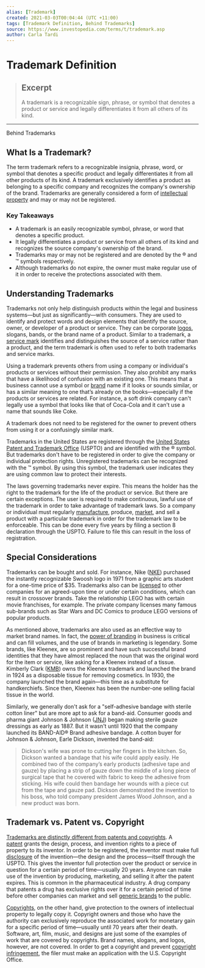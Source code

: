 ```yaml
---
alias: [Trademark]
created: 2021-03-03T00:04:44 (UTC +11:00)
tags: [Trademark Definition, Behind Trademarks]
source: https://www.investopedia.com/terms/t/trademark.asp
author: Carla Tardi
---
```


# Trademark Definition

> ## Excerpt
> A trademark is a recognizable sign, phrase, or symbol that denotes a product or service and legally differentiates it from all others of its kind.

---

Behind Trademarks
## What Is a Trademark?

The term trademark refers to a recognizable insignia, phrase, word, or symbol that denotes a specific product and legally differentiates it from all other products of its kind. A trademark exclusively identifies a product as belonging to a specific company and recognizes the company's ownership of the brand. Trademarks are generally considered a form of [intellectual property](https://www.investopedia.com/terms/i/intellectualproperty.asp) and may or may not be registered.

### Key Takeaways

-   A trademark is an easily recognizable symbol, phrase, or word that denotes a specific product.
-   It legally differentiates a product or service from all others of its kind and recognizes the source company's ownership of the brand.
-   Trademarks may or may not be registered and are denoted by the ® and ™ symbols respectively.
-   Although trademarks do not expire, the owner must make regular use of it in order to receive the protections associated with them.

## Understanding Trademarks

Trademarks not only help distinguish products within the legal and business systems—but just as significantly—with consumers. They are used to identify and protect words and design elements that identify the source, owner, or developer of a product or service. They can be corporate [logos](https://www.investopedia.com/terms/l/logo.asp), slogans, bands, or the brand name of a product. Similar to a trademark, a [service mark](https://www.investopedia.com/terms/s/service-mark.asp) identifies and distinguishes the source of a service rather than a product, and the term trademark is often used to refer to both trademarks and service marks.

Using a trademark prevents others from using a company or individual's products or services without their permission. They also prohibit any marks that have a likelihood of confusion with an existing one. This means that a business cannot use a symbol or [brand](https://www.investopedia.com/terms/b/brand.asp) name if it looks or sounds similar, or has a similar meaning to one that’s already on the books—especially if the products or services are related. For instance, a soft drink company can't legally use a symbol that looks like that of Coca-Cola and it can't use a name that sounds like Coke.

A trademark does not need to be registered for the owner to prevent others from using it or a confusingly similar mark.

Trademarks in the United States are registered through the [United States Patent and Trademark Office](https://www.uspto.gov/) (USPTO) and are identified with the ® symbol. But trademarks don't have to be registered in order to give the company or individual protection rights. Unregistered trademarks can be recognized with the ™ symbol. By using this symbol, the trademark user indicates they are using common law to protect their interests.

The laws governing trademarks never expire. This means the holder has the right to the trademark for the life of the product or service. But there are certain exceptions. The user is required to make continuous, lawful use of the trademark in order to take advantage of trademark laws. So a company or individual must regularly [manufacture](https://www.investopedia.com/terms/m/manufacturing.asp), produce, [market](https://www.investopedia.com/terms/m/marketing.asp), and sell a product with a particular trademark in order for the trademark law to be enforceable. This can be done every five years by filing a section 8 declaration through the USPTO. Failure to file this can result in the loss of registration.

## Special Considerations

Trademarks can be bought and sold. For instance, Nike ([NKE](https://www.investopedia.com/markets/quote?tvwidgetsymbol=nke)) purchased the instantly recognizable Swoosh logo in 1971 from a graphic arts student for a one-time price of $35. Trademarks also can be [licensed](https://www.investopedia.com/terms/l/licensing-agreement.asp) to other companies for an agreed-upon time or under certain conditions, which can result in crossover brands. Take the relationship LEGO has with certain movie franchises, for example. The private company licenses many famous sub-brands such as Star Wars and DC Comics to produce LEGO versions of popular products.

As mentioned above, trademarks are also used as an effective way to market brand names. In fact, the [power of branding](https://www.investopedia.com/articles/financial-theory/11/branding-ultimate-economic-moat.asp) in business is critical and can fill volumes, and the use of brands in marketing is legendary. Some brands, like Kleenex, are so prominent and have such successful brand identities that they have almost replaced the noun that was the original word for the item or service, like asking for a Kleenex instead of a tissue. Kimberly Clark ([KMB](https://www.investopedia.com/markets/quote?tvwidgetsymbol=kmb)) owns the Kleenex trademark and launched the brand in 1924 as a disposable tissue for removing cosmetics. In 1930, the company launched the brand again—this time as a substitute for handkerchiefs. Since then, Kleenex has been the number-one selling facial tissue in the world.

Similarly, we generally don't ask for a "self-adhesive bandage with sterile cotton liner" but are more apt to ask for a band-aid. Consumer goods and pharma giant Johnson & Johnson ([JNJ](https://www.investopedia.com/markets/quote?tvwidgetsymbol=jnj)) began making sterile gauze dressings as early as 1887. But it wasn't until 1920 that the company launched its BAND-AID® Brand adhesive bandage. A cotton buyer for Johnson & Johnson, Earle Dickson, invented the band-aid:

> Dickson's wife was prone to cutting her fingers in the kitchen. So, Dickson wanted a bandage that his wife could apply easily. He combined two of the company’s early products (adhesive tape and gauze) by placing a strip of gauze down the middle of a long piece of surgical tape that he covered with fabric to keep the adhesive from sticking. His wife could then bandage her wounds with a piece cut from the tape and gauze pad. Dickson demonstrated the invention to his boss, who told company president James Wood Johnson, and a new product was born.

## Trademark vs. Patent vs. Copyright

[Trademarks are distinctly different from patents and copyrights](https://www.investopedia.com/articles/investing/111014/patents-trademarks-and-copyrights-basics.asp). A [patent](https://www.investopedia.com/terms/p/patent.asp) grants the design, process, and invention rights to a piece of property to its inventor. In order to be registered, the inventor must make full [disclosure](https://www.investopedia.com/terms/d/disclosure.asp) of the invention—the design and the process—itself through the USPTO. This gives the inventor full protection over the product or service in question for a certain period of time—usually 20 years. Anyone can make use of the invention by producing, marketing, and selling it after the patent expires. This is common in the pharmaceutical industry. A drug company that patents a drug has exclusive rights over it for a certain period of time before other companies can market and sell [generic brands](https://www.investopedia.com/terms/g/generic-brand.asp) to the public.

[Copyrights](https://www.investopedia.com/terms/c/copyright.asp), on the other hand, give protection to the owners of intellectual property to legally copy it. Copyright owners and those who have the authority can exclusively reproduce the associated work for monetary gain for a specific period of time—usually until 70 years after their death. Software, art, film, music, and designs are just some of the examples of work that are covered by copyrights. Brand names, slogans, and logos, however, are not covered. In order to get a copyright and prevent [copyright infringement](https://www.investopedia.com/terms/c/copyright-infringement.asp), the filer must make an application with the U.S. Copyright Office.
